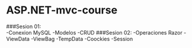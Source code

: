 # ASP.NET-mvc-course
###Sesion 01:\
-Conexion MySQL
-Modelos
-CRUD
###Sesion 02:
-Operaciones Razor
-ViewData
-ViewBag
-TempData
-Coockies
-Session
